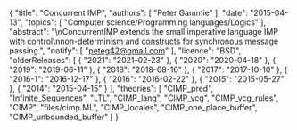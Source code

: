 {
    "title": "Concurrent IMP",
    "authors": [
        "Peter Gammie"
    ],
    "date": "2015-04-13",
    "topics": [
        "Computer science/Programming languages/Logics"
    ],
    "abstract": "\nConcurrentIMP extends the small imperative language IMP with control\nnon-determinism and constructs for synchronous message passing.",
    "notify": [
        "peteg42@gmail.com"
    ],
    "licence": "BSD",
    "olderReleases": [
        {
            "2021": "2021-02-23"
        },
        {
            "2020": "2020-04-18"
        },
        {
            "2019": "2019-06-11"
        },
        {
            "2018": "2018-08-16"
        },
        {
            "2017": "2017-10-10"
        },
        {
            "2016-1": "2016-12-17"
        },
        {
            "2016": "2016-02-22"
        },
        {
            "2015": "2015-05-27"
        },
        {
            "2014": "2015-04-15"
        }
    ],
    "theories": [
        "CIMP_pred",
        "Infinite_Sequences",
        "LTL",
        "CIMP_lang",
        "CIMP_vcg",
        "CIMP_vcg_rules",
        "CIMP",
        "files/cimp.ML",
        "CIMP_locales",
        "CIMP_one_place_buffer",
        "CIMP_unbounded_buffer"
    ]
}